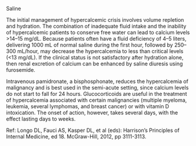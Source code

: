Saline

The initial management of hypercalcemic crisis involves volume repletion and hydration. The combination of inadequate fluid intake and the inability of hypercalcemic patients to conserve free water can lead to calcium levels >14–15 mg/dL. Because patients often have a fluid deficiency of 4–5 liters, delivering 1000 mL of normal saline during the first hour, followed by 250–300 mL/hour, may decrease the hypercalcemia to less than critical levels (<13 mg/dL). If the clinical status is not satisfactory after hydration alone, then renal excretion of calcium can be enhanced by saline diuresis using furosemide.

Intravenous pamidronate, a bisphosphonate, reduces the hypercalcemia of malignancy and is best used in the semi-acute setting, since calcium levels do not start to fall for 24 hours. Glucocorticoids are useful in the treatment of hypercalcemia associated with certain malignancies (multiple myeloma, leukemia, several lymphomas, and breast cancer) or with vitamin D intoxication. The onset of action, however, takes several days, with the effect lasting days to weeks.

Ref:  Longo DL, Fauci AS, Kasper DL, et al (eds): Harrison’s Principles of Internal Medicine, ed 18. McGraw-Hill, 2012, pp 3111-3113.
